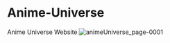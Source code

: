 # Anime-Universe
Anime Universe Website
![animeUniverse_page-0001](https://github.com/itzmeutkarshh/Anime-Universe/assets/100088315/441402e9-f8a8-4288-a3fa-f9a8635c66d0)

